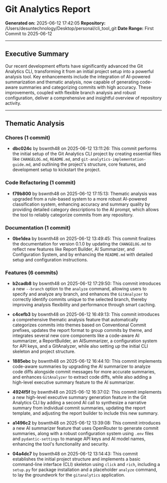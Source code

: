 # Git Analytics Report

**Generated on:** 2025-06-12 17:42:05
**Repository:** /Users/desuntechnology/Desktop/personal/cli_tool_git
**Date Range:** First Commit to 2025-06-12

---

## Executive Summary

Our recent development efforts have significantly advanced the Git Analytics CLI, transforming it from an initial project setup into a powerful analysis tool. Key enhancements include the integration of AI-powered summarization and thematic analysis, now capable of generating code-aware summaries and categorizing commits with high accuracy. These improvements, coupled with flexible branch analysis and robust configuration, deliver a comprehensive and insightful overview of repository activity.

---

## Thematic Analysis


### Chores (1 commit)

- **dbc024c** by bswnth48 on 2025-06-12 13:11:26: This commit performs the initial setup of the Git Analytics CLI project by creating essential files like `CHANGELOG.md`, `README.md`, and `git-analytics-implementation-guide.md`, and outlining the project's structure, core features, and development setup to kickstart the project.


### Code Refactoring (1 commit)

- **f79b800** by bswnth48 on 2025-06-12 17:15:13: Thematic analysis was upgraded from a rule-based system to a more robust AI-powered classification system, enhancing accuracy and summary quality by providing detailed category descriptions to the AI prompt, which allows the tool to reliably categorize commits from any repository.


### Documentation (1 commit)

- **0be1dea** by bswnth48 on 2025-06-12 13:49:45: This commit finalizes the documentation for version 0.1.0 by updating the `CHANGELOG.md` to reflect new features like Report Builder, AI Summarizer, and Configuration System, and by enhancing the `README.md` with detailed setup and configuration instructions.


### Features (6 commits)

- **b2cadb8** by bswnth48 on 2025-06-12 17:29:50: This commit introduces a new `--branch` option to the `analyze` command, allowing users to specify and analyze any branch, and enhances the `GitAnalyzer` to correctly identify commits unique to the selected branch, thereby improving analysis flexibility and performance through smart caching.

- **c4cefb3** by bswnth48 on 2025-06-12 16:49:13: This commit introduces a comprehensive thematic analysis feature that automatically categorizes commits into themes based on Conventional Commit prefixes, updates the report format to group commits by theme, and integrates several new core components like a code-aware AI summarizer, a ReportBuilder, an AISummarizer, a configuration system for API keys, and a GitAnalyzer, while also setting up the initial CLI skeleton and project structure.

- **1885ebc** by bswnth48 on 2025-06-12 16:44:10: This commit implements code-aware summaries by upgrading the AI summarizer to analyze code diffs alongside commit messages for more accurate summaries, and enhances `GitAnalyzer` to extract code diffs, while also adding a high-level executive summary feature to the AI summarizer.

- **4924f5f** by bswnth48 on 2025-06-12 16:37:02: This commit implements a new high-level executive summary generation feature in the Git Analytics CLI by adding a second AI call to synthesize a narrative summary from individual commit summaries, updating the report template, and adjusting the report builder to include this new summary.

- **a1496c2** by bswnth48 on 2025-06-12 13:39:08: This commit introduces a new AI summarizer feature that uses OpenRouter to generate commit summaries, along with a robust configuration system using `.env` files and `pydantic-settings` to manage API keys and AI model names, enhancing the tool's functionality and security.

- **04a4dc7** by bswnth48 on 2025-06-12 13:14:43: This commit establishes the initial project structure and implements a basic command-line interface (CLI) skeleton using `click` and `rich`, including a `setup.py` for package installation and a placeholder `analyze` command, to lay the groundwork for the `gitanalytics` application.

